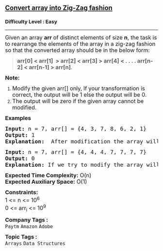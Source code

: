 <h2><a href="https://www.geeksforgeeks.org/problems/convert-array-into-zig-zag-fashion1638/1">Convert array into Zig-Zag fashion</a></h2><h3>Difficulty Level : Easy</h3><hr><div class="problems_problem_content__Xm_eO"><p><span style="font-size: 18px;">Given an array&nbsp;<strong>arr</strong> of distinct elements of size&nbsp;<strong>n</strong>, the task is to rearrange the elements of the array in a zig-zag fashion so that the converted array should be in the below form:&nbsp;</span></p>
<blockquote>
<p><span style="font-size: 18px;"><strong>arr[0] &lt; arr[1] &nbsp;&gt; arr[2] &lt; arr[3] &gt; arr[4] &lt; . . . . arr[n-2] &lt; arr[n-1] &gt; arr[n]</strong>.&nbsp;</span></p>
</blockquote>
<p><span style="font-size: 18px;"><strong>Note: </strong></span></p>
<ol>
<li><span style="font-size: 18px;">Modify the given arr[] only,<strong> </strong>If your transformation is correct, the output will be 1 else the output will be 0.&nbsp;</span></li>
<li><span style="font-size: 18px;">The output will be zero if the given array cannot be modified.</span></li>
</ol>
<p><span style="font-size: 18px;"><strong>Examples</strong></span></p>
<pre><span style="font-size: 18px;"><strong>Input: </strong>n = 7, arr[] = {4, 3, 7, 8, 6, 2, 1}
<strong>Output: </strong>1
<strong>Explanation:</strong>  After modification the array will look like 3 &lt; 7 &gt; 4 &lt; 8 &gt; 2 &lt; 6 &gt; 1, the checker in the driver code will produce 1.</span></pre>
<pre><span style="font-size: 18px;"><strong>Input: </strong>n = 7, arr[] = {4, 4, 4, 7, 7, 7, 7}
<strong>Output:</strong> 0
<strong>Explanation: </strong>If we try to modify the array will look like 4 &lt; 7 &gt; 4 &lt; 7 &gt; 4 &lt; 7  but here one more <strong>7</strong> is left so it can not be conveted zig zag so we leave the array as it is &amp; the output will be 0.</span></pre>
<p><span style="font-size: 18px;"><strong>Expected Time Complexity:</strong> O(n)<br><strong>Expected Auxiliary Space:</strong>&nbsp;O(1)</span></p>
<p><span style="font-size: 18px;"><strong>Constraints:</strong><br>1 &lt;= n &lt;= 10<sup>6</sup><br>0 &lt;= arr<sub>i</sub> &lt;= 10<sup>9</sup></span></p></div><p><span style=font-size:18px><strong>Company Tags : </strong><br><code>Paytm</code>&nbsp;<code>Amazon</code>&nbsp;<code>Adobe</code>&nbsp;<br><p><span style=font-size:18px><strong>Topic Tags : </strong><br><code>Arrays</code>&nbsp;<code>Data Structures</code>&nbsp;